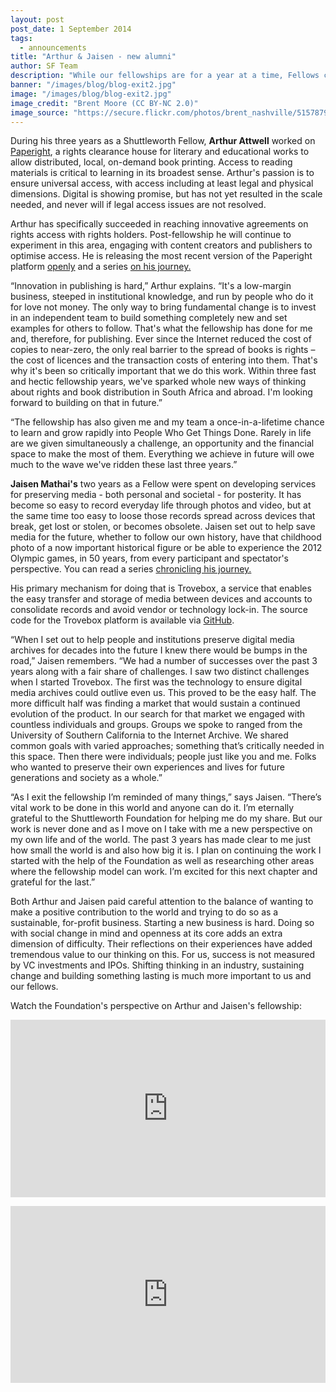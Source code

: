 ```yaml
---
layout: post
post_date: 1 September 2014
tags:
  - announcements
title: "Arthur & Jaisen - new alumni"
author: SF Team
description: "While our fellowships are for a year at a time, Fellows can apply for consecutive years based on past performance and their idea for what comes next. Whether Fellows exit the programme after one, two or three years, we always hope that both they and us have learnt something useful, contributed a positive change in the world and will be carrying something forward from their fellowship."
banner: "/images/blog/blog-exit2.jpg"
image: "/images/blog/blog-exit2.jpg"
image_credit: "Brent Moore (CC BY-NC 2.0)"
image_source: "https://secure.flickr.com/photos/brent_nashville/5157879240"
---
```


During his three years as a Shuttleworth Fellow, **Arthur Attwell** worked on [Paperight](http://www.paperight.com/), a rights clearance house for literary and educational works to allow distributed, local, on-demand book printing. Access to reading materials is critical to learning in its broadest sense. Arthur's passion is to ensure universal access, with access including at least legal and physical dimensions. Digital is showing promise, but has not yet resulted in the scale needed, and never will if legal access issues are not resolved.

Arthur has specifically succeeded in reaching innovative agreements on rights access with rights holders. Post-fellowship he will continue to experiment in this area, engaging with content creators and publishers to optimise access. He is releasing the most recent version of the Paperight platform [openly](https://github.com/paperight) and a series [on his journey.](http://story.paperight.com/)

“Innovation in publishing is hard,” Arthur explains. “It's a low-margin business, steeped in institutional knowledge, and run by people who do it for love not money. The only way to bring fundamental change is to invest in an independent team to build something completely new and set examples for others to follow. That's what the fellowship has done for me and, therefore, for publishing. Ever since the Internet reduced the cost of copies to near-zero, the only real barrier to the spread of books is rights – the cost of licences and the transaction costs of entering into them. That's why it's been so critically important that we do this work. Within three fast and hectic fellowship years, we've sparked whole new ways of thinking about rights and book distribution in South Africa and abroad. I'm looking forward to building on that in future.”

“The fellowship has also given me and my team a once-in-a-lifetime chance to learn and grow rapidly into People Who Get Things Done. Rarely in life are we given simultaneously a challenge, an opportunity and the financial space to make the most of them. Everything we achieve in future will owe much to the wave we've ridden these last three years.”

**Jaisen Mathai's** two years as a Fellow were spent on developing services for preserving media - both personal and societal - for posterity. It has become so easy to record everyday life through photos and video, but at the same time too easy to loose those records spread across devices that break, get lost or stolen, or becomes obsolete. Jaisen set out to help save media for the future, whether to follow our own history, have that childhood photo of a now important historical figure or be able to experience the 2012 Olympic games, in 50 years, from every participant and spectator's perspective. You can read a series [chronicling his journey.](http://jaisenmathai.com/openphoto-trovebox/)

His primary mechanism for doing that is Trovebox, a service that enables the easy transfer and storage of media between devices and accounts to consolidate records and avoid vendor or technology lock-in. The source code for the Trovebox platform is available via [GitHub](https://github.com/photo).

“When I set out to help people and institutions preserve digital media archives for decades into the future I knew there would be bumps in the road,” Jaisen remembers. “We had a number of successes over the past 3 years along with a fair share of challenges. I saw two distinct challenges when I started Trovebox. The first was the technology to ensure digital media archives could outlive even us. This proved to be the easy half. The more difficult half was finding a market that would sustain a continued evolution of the product. In our search for that market we engaged with countless individuals and groups. Groups we spoke to ranged from the University of Southern California to the Internet Archive. We shared common goals with varied approaches; something that’s critically needed in this space. Then there were individuals; people just like you and me. Folks who wanted to preserve their own experiences and lives for future generations and society as a whole.”

“As I exit the fellowship I’m reminded of many things,” says Jaisen. “There’s vital work to be done in this world and anyone can do it. I’m eternally grateful to the Shuttleworth Foundation for helping me do my share. But our work is never done and as I move on I take with me a new perspective on my own life and of the world. The past 3 years has made clear to me just how small the world is and also how big it is. I plan on continuing the work I started with the help of the Foundation as well as researching other areas where the fellowship model can work. I’m excited for this next chapter and grateful for the last.”

Both Arthur and Jaisen paid careful attention to the balance of wanting to make a positive contribution to the world and trying to do so as a sustainable, for-profit business. Starting a new business is hard. Doing so with social change in mind and openness at its core adds an extra dimension of difficulty. Their reflections on their experiences have added tremendous value to our thinking on this. For us, success is not measured by VC investments and IPOs. Shifting thinking in an industry, sustaining change and building something lasting is much more important to us and our fellows.

Watch the Foundation's perspective on Arthur and Jaisen's fellowship:

<p>
<style>.embed-container { position: relative; padding-bottom: 56.25%; height: 0; overflow: hidden; max-width: 100%; height: auto; } .embed-container iframe, .embed-container object, .embed-container embed { position: absolute; top: 0; left: 0; width: 100%; height: 100%; }</style><div class='embed-container'><iframe src='https://player.vimeo.com/video/103982853' frameborder='0' webkitAllowFullScreen mozallowfullscreen allowFullScreen></iframe></div>
</p>
<p>
<style>.embed-container { position: relative; padding-bottom: 56.25%; height: 0; overflow: hidden; max-width: 100%; height: auto; } .embed-container iframe, .embed-container object, .embed-container embed { position: absolute; top: 0; left: 0; width: 100%; height: 100%; }</style><div class='embed-container'><iframe src='https://player.vimeo.com/video/103912044' frameborder='0' webkitAllowFullScreen mozallowfullscreen allowFullScreen></iframe></div>
</p>
